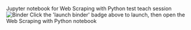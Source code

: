 Jupyter notebook for Web Scraping with Python test teach session  
![[Binder](http://mybinder.org/badge.svg)](http://mybinder.org:/repo/gizm00/di_testteach)
Click the 'launch binder' badge above to launch, then open the Web Scraping with Python notebook  

